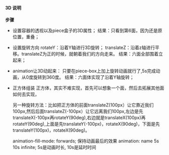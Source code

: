 #### 3D 说明
**步骤**
- 设置容器的透视以及piece盒子的3D属性；
    结果：只看到第6面，因为还是原位置，重叠；
- 设置旋转方向
    rotateY：沿着Y轴进行3D旋转；
    translateZ：沿着z轴进行平移。translateZ为正的时候，就朝着我们的方向走来。
    结果：六面全部围着立起来；
- animation让3D动起来：
    只要在piece-box上加上旋转动画就行了,5s完成动画，从0度旋转到360度。
    结果：六面体实现了沿着Y轴旋转；
- 正方体组装
    正方体，其实不难实现，首先可以想象一个面，然后去拓展其他面如何去实现，

    另一种旋转方法：比如把正方体的前面translateZ(100px）让它靠近我们100px,然后后面translateZ(-100px）让它远离我们100px,左边是先translateX(-100px再rotateY(90deg),右边就是translateX(100px)再rotateY(90deg),上面是先translateY(-100px)，rotateX(90deg)，下面是先translateY(100px)，rotateX(90deg)。


    animation-fill-mode: forwards; 保持动画最后的效果
    animation: name 5s 10s infinite;  5s是动画时长, 10s是延时时间